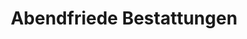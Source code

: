 ---
title: "Abendfriede Bestattungen"
url: /magdeburg/abendfriede-bestattungen/
shop: Bestattungen
---